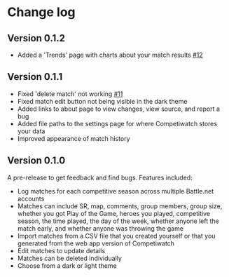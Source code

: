# Change log

## Version 0.1.2

- Added a 'Trends' page with charts about your match results [#12](https://github.com/cheshire137/competiwatch-desktop/issues/12)

## Version 0.1.1

- Fixed 'delete match' not working [#11](https://github.com/cheshire137/competiwatch-desktop/issues/11)
- Fixed match edit button not being visible in the dark theme
- Added links to about page to view changes, view source, and report a bug
- Added file paths to the settings page for where Competiwatch stores your data
- Improved appearance of match history

## Version 0.1.0

A pre-release to get feedback and find bugs. Features included:

- Log matches for each competitive season across multiple Battle.net accounts
- Matches can include SR, map, comments, group members, group size, whether you got Play of the Game, heroes you played, competitive season, the time played, the day of the week, whether anyone left the match early, and whether anyone was throwing the game
- Import matches from a CSV file that you created yourself or that you generated from the web app version of Competiwatch
- Edit matches to update details
- Matches can be deleted individually
- Choose from a dark or light theme
